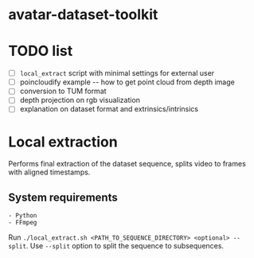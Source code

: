 # avatar-dataset-toolkit

# TODO list
* [ ]  `local_extract` script with minimal settings for external user
* [ ] poincloudify example -- how to get point cloud from depth image
* [ ] conversion to TUM format
* [ ] depth projection on rgb visualization
* [ ] explanation on dataset format and extrinsics/intrinsics

# Local extraction

Performs final extraction of the dataset sequence, splits video to frames with aligned timestamps.

## System requirements

    - Python
    - FFmpeg

Run ```./local_extract.sh <PATH_TO_SEQUENCE_DIRECTORY> <optional> --split```. Use ```--split``` option to split the sequence to subsequences.
